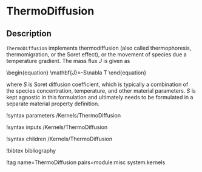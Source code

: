 # ThermoDiffusion

## Description

`ThermoDiffusion` implements thermodiffusion (also called thermophoresis, thermomigration, or the Soret effect),
or the movement of species due a temperature gradient. The mass flux $J$
is given as

\begin{equation}
\mathbf{J}=-S\nabla T
\end{equation}

where $S$ is Soret diffusion coefficient, which is typically a combination of the
species concentration, temperature, and other material parameters. $S$ is kept
agnostic in this formulation and ultimately needs to be formulated in a separate
material property definition.

!syntax parameters /Kernels/ThermoDiffusion

!syntax inputs /Kernels/ThermoDiffusion

!syntax children /Kernels/ThermoDiffusion

!bibtex bibliography

!tag name=ThermoDiffusion pairs=module:misc system:kernels
